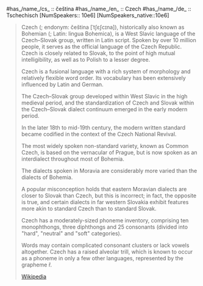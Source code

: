 
#has_/name_/cs_ :: čeština
#has_/name_/en_ :: Czech
#has_/name_/de_ :: Tschechisch 
[NumSpeakers:: 10e6]
[NumSpeakers_native::10e6]

> Czech (; endonym: čeština [ˈtʃɛʃcɪna]), 
> historically also known as Bohemian (; Latin: lingua Bohemica), 
> is a West Slavic language of the Czech–Slovak group, written in Latin script. 
> Spoken by over 10 million people, 
> it serves as the official language of the Czech Republic. 
> Czech is closely related to Slovak, to the point of high mutual intelligibility, 
> as well as to Polish to a lesser degree. 
> 
> Czech is a fusional language with a rich system of morphology 
> and relatively flexible word order. 
> Its vocabulary has been extensively influenced by Latin and German.
>
> The Czech–Slovak group developed within West Slavic in the high medieval period, 
> and the standardization of Czech and Slovak within the Czech–Slovak dialect continuum 
> emerged in the early modern period. 
> 
> In the later 18th to mid-19th century, the modern written standard became codified 
> in the context of the Czech National Revival. 
> 
> The most widely spoken non-standard variety, known as Common Czech, 
> is based on the vernacular of Prague, 
> but is now spoken as an interdialect throughout most of Bohemia. 
> 
> The dialects spoken in Moravia are considerably more varied 
> than the dialects of Bohemia. 
> 
> A popular misconception holds 
> that eastern Moravian dialects are closer to Slovak than Czech, but this is incorrect; 
> in fact, the opposite is true, and certain dialects in far western Slovakia 
> exhibit features more akin to standard Czech than to standard Slovak. 
> 
> Czech has a moderately-sized phoneme inventory, comprising ten monophthongs, three diphthongs and 25 consonants (divided into "hard", "neutral" and "soft" categories). 
> 
> Words may contain complicated consonant clusters or lack vowels altogether. 
> Czech has a raised alveolar trill, which is known to occur as a phoneme 
> in only a few other languages, represented by the grapheme ř.
>
> [Wikipedia](https://en.wikipedia.org/wiki/Czech%20language)

